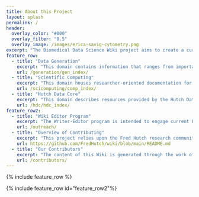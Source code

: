 ```yaml
---
title: About this Project
layout: splash
permalink: /
header:
  overlay_color: "#000"
  overlay_filter: "0.5"
  overlay_image: /images/erica-savig-cytometry.png
excerpt: "The Biomedical Data Science Wiki project aims to create a curated collection of Fred Hutch oriented documentation regarding policies, resources and tools available to our researchers supporting the generation, analysis and sharing of research data. The content is intended to serve as an 'on ramp' to get up to speed on current best practices, communicate common procedures, and provide links to on-campus and external data science resources."
feature_row:
  - title: "Data Generation"
    excerpt: "This domain contains information that ranges from important IRB and human subjects privacy matters that are important for clinical and behavioral data analysis, human specimen banking, large scale molecular profiling projects, through data management tools and resources useful for collection of clinical, specimen and laboratory covariates, as well as the types and modes of large scale molecular data generation commonly undertaken. "
    url: /generation/gen_index/
  - title: "Scientific Computing"
    excerpt: "This domain houses researcher-oriented documentation for high performance computing and data management tools supported by Fred Hutch Center IT as provided by the Scientific Computing group (SciComp).  Topics include get started guides for the various computing and software tools supported by IT, guidance for data infrastructure best practices, and advanced computing worked examples and guides on a variety of topics. "
    url: /scicomputing/comp_index/
  - title: "Hutch Data Core"
    excerpt: "This domain describes resources provided by the Hutch Data Core, a group within Shared Resources supporting bioinformatics and data-intensive research at Fred Hutch. Topics include data analysis consulatation, training opportunities, automated analytical workflows, high-performance data atlases, and data visualization tools for scientists leveraging large amounts of data for their research."
    url: /hdc/hdc_index/
feature_row2:
  - title: "Wiki Editor Program"
    excerpt: "The Writer-Editor program is intended to engage current Fred Hutch based postdocs, staff scientists, and research specialists as writer-editor contributors in an ongoing manner in order to ensure that the resource continues to evolve and grow. To learn more about the program, contact Amy Paguirigan at `apaguiri`, or see more information here."
    url: /outreach/
  - title: "Overview of Contributing"
    excerpt: "This project relies upon the Fred Hutch research community itself to improve, review, expand and evolve over time. The content spans a wide range of research realms and thus we welcome contributions from a similarly wide range of researchers and staff.  To facilitate the curation of content seen in this site, we have employed a GitHub repository to which any Fred Hutch based researcher can contribute to.  Find more information on how to contribute here."      
    url: https://github.com/FredHutch/wiki/blob/main/README.md
  - title: "Our Contributors"
    excerpt: "The content of this Wiki is generated through the work of researcher and staff content providers, novice and expert reviews, and valuable editing input. Find out more about who has made this site what it is and what types of contributions have been made to date here."
    url: /contributors/
---
```

{% include feature_row %}

{% include feature_row id="feature_row2"%}
